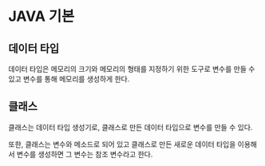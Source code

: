 # JAVA 기본

## 데이터 타입
데이터 타입은 메모리의 크기와 메모리의 형태를 지정하기 위한 도구로 변수를 만들 수 있고 변수를 통해 메모리를 생성하게 한다.

## 클래스
클래스는 데이터 타입 생성기로, 클래스로 만든 데이터 타입으로 변수를 만들 수 있다.

또한, 클래스는 변수와 메소드로 되어 있고 클래스로 만든 새로운 데이터 타입을 이용해서 변수를 생성하면 그 변수는 참조 변수라고 한다.
